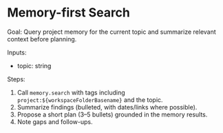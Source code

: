 # Memory-first Search

Goal: Query project memory for the current topic and summarize relevant context before planning.

Inputs:

- topic: string

Steps:

1. Call `memory.search` with tags including `project:${workspaceFolderBasename}` and the topic.
2. Summarize findings (bulleted, with dates/links where possible).
3. Propose a short plan (3–5 bullets) grounded in the memory results.
4. Note gaps and follow-ups.
